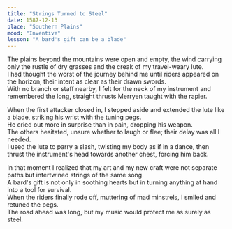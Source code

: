 ```yaml
---
title: "Strings Turned to Steel"
date: 1587-12-13
place: "Southern Plains"
mood: "Inventive"
lesson: "A bard's gift can be a blade"
---  
```


The plains beyond the mountains were open and empty, the wind carrying only the rustle of dry grasses and the creak of my travel-weary lute.  
I had thought the worst of the journey behind me until riders appeared on the horizon, their intent as clear as their drawn swords.  
With no branch or staff nearby, I felt for the neck of my instrument and remembered the long, straight thrusts Merryen taught with the rapier.  

When the first attacker closed in, I stepped aside and extended the lute like a blade, striking his wrist with the tuning pegs.  
He cried out more in surprise than in pain, dropping his weapon.  
The others hesitated, unsure whether to laugh or flee; their delay was all I needed.  
I used the lute to parry a slash, twisting my body as if in a dance, then thrust the instrument's head towards another chest, forcing him back.  

In that moment I realized that my art and my new craft were not separate paths but intertwined strings of the same song.  
A bard's gift is not only in soothing hearts but in turning anything at hand into a tool for survival.  
When the riders finally rode off, muttering of mad minstrels, I smiled and retuned the pegs.  
The road ahead was long, but my music would protect me as surely as steel.
